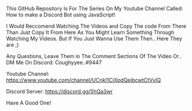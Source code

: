 This GitHub Repository Is For The Series On My Youtube Channel Called: How to make a Discord Bot using JavaScript!

I Would Reccomend Watching The Videos and Copy The code From There Than Just Copy It From Here As You Might Learn Something Through Watching My Videos.
But If You Just Wanna Use Them Then.. Here They are ;)

Any Questions, Leave Them in The Comment Sections Of The Video Or.. DM Me On Discord: Coughyyee..#9447


Youtube Channel: https://www.youtube.com/channel/UCnkI1CiXpdQeibcwtCtVvIQ

Discord Server: https://discord.gg/5hQa3wr

Have A Good One!
